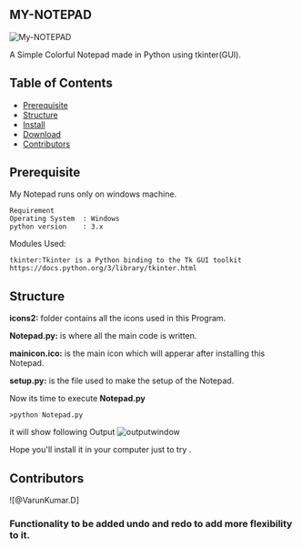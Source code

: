 ## MY-NOTEPAD
![My-NOTEPAD](https://raw.githubusercontent.com/chavarera/MY-NOTEPAD/master/mainicon.ico)

  A Simple Colorful Notepad made in Python using tkinter(GUI).

  ## Table of Contents

  - [Prerequisite](#Prerequisite)
  - [Structure](#Structure)
  - [Install](#Install)
  - [Download](#Download)
  - [Contributors](#Contributors)

  ## Prerequisite
  My Notepad runs only on windows machine.
  ```
  Requirement
  Operating System  : Windows
  python version    : 3.x
  ```

  Modules Used:
  ```
  tkinter:Tkinter is a Python binding to the Tk GUI toolkit
  https://docs.python.org/3/library/tkinter.html
  ```
  ## Structure
  **icons2:**
  folder contains all the icons used in this Program.

  **Notepad.py:**
  is where all the main code is written.

  **mainicon.ico:**
  is the main icon which will apperar after installing this Notepad.

  **setup.py:**
   is the file used to make the setup of the Notepad.


Now its time to execute **Notepad.py**
```
>python Notepad.py
```
it will show following Output
![outputwindow](https://raw.githubusercontent.com/chavarera/MY-NOTEPAD/Readme/demo.png)

Hope you'll install it in your computer just to try .


## Contributors
![@VarunKumar.D]


### Functionality to be added undo and redo to add more flexibility to it.



